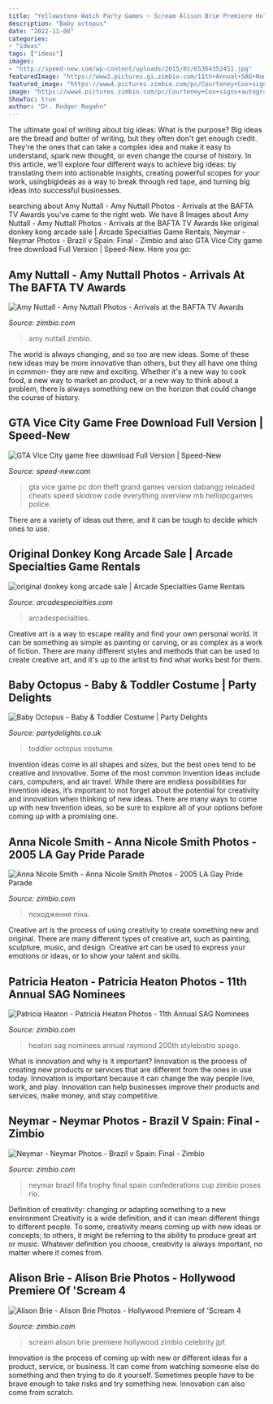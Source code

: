```yaml
---
title: "Yellowstone Watch Party Games ~ Scream Alison Brie Premiere Hollywood Zimbio Celebrity Jpf"
description: "Baby octopus"
date: "2022-11-08"
categories:
- "ideas"
tags: ["ideas"]
images:
- "http://speed-new.com/wp-content/uploads/2015/01/65364352451.jpg"
featuredImage: "https://www3.pictures.gi.zimbio.com/11th+Annual+SAG+Nominees+yg507V-KUn2x.jpg"
featured_image: "https://www4.pictures.zimbio.com/pc/Courteney+Cox+signs+autographs+glamorous+celebrity+JPf_hKnKbYfx.jpg"
image: "https://www4.pictures.zimbio.com/pc/Courteney+Cox+signs+autographs+glamorous+celebrity+JPf_hKnKbYfx.jpg"
ShowToc: true
author: "Dr. Rodger Rogahn"
---
```



The ultimate goal of writing about big ideas: What is the purpose?
Big ideas are the bread and butter of writing, but they often don't get enough credit. They're the ones that can take a complex idea and make it easy to understand, spark new thought, or even change the course of history. In this article, we'll explore four different ways to achieve big ideas: by translating them into actionable insights, creating powerful scopes for your work, usingbigideas as a way to break through red tape, and turning big ideas into successful businesses.

	

		
searching about Amy Nuttall - Amy Nuttall Photos - Arrivals at the BAFTA TV Awards you've came to the right web. We have 8 Images about Amy Nuttall - Amy Nuttall Photos - Arrivals at the BAFTA TV Awards like original donkey kong arcade sale | Arcade Specialties Game Rentals, Neymar - Neymar Photos - Brazil v Spain: Final - Zimbio and also GTA Vice City game free download Full Version | Speed-New. Here you go:
		
    
## Amy Nuttall - Amy Nuttall Photos - Arrivals At The BAFTA TV Awards

<img loading=lazy src="https://www4.pictures.zimbio.com/pc/Mark+Francis+Vandelli+Binky+Felstead+arrive+TFoKtX2wFaVx.jpg" onerror="this.onerror=null;this.src='https://tse3.mm.bing.net/th?id=OIP.rY2B7wU5baQeOwtwzMHsRgHaLH&amp;pid=15.1';" alt="Amy Nuttall - Amy Nuttall Photos - Arrivals at the BAFTA TV Awards">

_Source: zimbio.com_

>amy nuttall zimbio. 

	

The world is always changing, and so too are new ideas. Some of these new ideas may be more innovative than others, but they all have one thing in common- they are new and exciting. Whether it's a new way to cook food, a new way to market an product, or a new way to think about a problem, there is always something new on the horizon that could change the course of history.

    
## GTA Vice City Game Free Download Full Version | Speed-New

<img loading=lazy src="http://speed-new.com/wp-content/uploads/2015/01/65364352451.jpg" onerror="this.onerror=null;this.src='https://tse3.mm.bing.net/th?id=OIP.abQpQNU4b2yxi_w1lndLtwHaEo&amp;pid=15.1';" alt="GTA Vice City game free download Full Version | Speed-New">

_Source: speed-new.com_

>gta vice game pc don theft grand games version dabangg reloaded cheats speed skidrow code everything overview mb hellopcgames police. 

	

There are a variety of ideas out there, and it can be tough to decide which ones to use.

    
## Original Donkey Kong Arcade Sale | Arcade Specialties Game Rentals

<img loading=lazy src="https://arcadespecialties.com/wp-content/uploads/2020/10/original-donkey-kong-arcade-sale-768x1023.jpg" onerror="this.onerror=null;this.src='https://tse4.mm.bing.net/th?id=OIP.OVCeHwZSZVqiap6e-cvFwgHaJ3&amp;pid=15.1';" alt="original donkey kong arcade sale | Arcade Specialties Game Rentals">

_Source: arcadespecialties.com_

>arcadespecialties. 

	

Creative art is a way to escape reality and find your own personal world. It can be something as simple as painting or carving, or as complex as a work of fiction. There are many different styles and methods that can be used to create creative art, and it's up to the artist to find what works best for them.

    
## Baby Octopus - Baby &amp; Toddler Costume | Party Delights

<img loading=lazy src="https://images.partydelights.co.uk/FANC/16/270/front/v1/flxm/1.jpg" onerror="this.onerror=null;this.src='https://tse4.mm.bing.net/th?id=OIP.lT2jPMyuO4IeH2NVQ3zpDgAAAA&amp;pid=15.1';" alt="Baby Octopus - Baby &amp; Toddler Costume | Party Delights">

_Source: partydelights.co.uk_

>toddler octopus costume. 

	

Invention ideas come in all shapes and sizes, but the best ones tend to be creative and innovative. Some of the most common Invention ideas include cars, computers, and air travel. While there are endless possibilities for invention ideas, it’s important to not forget about the potential for creativity and innovation when thinking of new ideas. There are many ways to come up with new Invention ideas, so be sure to explore all of your options before coming up with a promising one.

    
## Anna Nicole Smith - Anna Nicole Smith Photos - 2005 LA Gay Pride Parade

<img loading=lazy src="https://www4.pictures.zimbio.com/bg/2005+LA+Gay+Pride+Parade+uF78lUqfDs9x.jpg" onerror="this.onerror=null;this.src='https://tse4.mm.bing.net/th?id=OIP.DTGxTrvst7WOFaYNxFPWJQHaKm&amp;pid=15.1';" alt="Anna Nicole Smith - Anna Nicole Smith Photos - 2005 LA Gay Pride Parade">

_Source: zimbio.com_

>походження піна. 

	

Creative art is the process of using creativity to create something new and original. There are many different types of creative art, such as painting, sculpture, music, and design. Creative art can be used to express your emotions or ideas, or to show your talent and skills.

    
## Patricia Heaton - Patricia Heaton Photos - 11th Annual SAG Nominees

<img loading=lazy src="https://www3.pictures.gi.zimbio.com/11th+Annual+SAG+Nominees+yg507V-KUn2x.jpg" onerror="this.onerror=null;this.src='https://tse1.mm.bing.net/th?id=OIP.BD0996Jua2_pghVzBcs9aAHaK9&amp;pid=15.1';" alt="Patricia Heaton - Patricia Heaton Photos - 11th Annual SAG Nominees">

_Source: zimbio.com_

>heaton sag nominees annual raymond 200th stylebistro spago. 

	

What is innovation and why is it important?
Innovation is the process of creating new products or services that are different from the ones in use today. Innovation is important because it can change the way people live, work, and play. Innovation can help businesses improve their products and services, make money, and stay competitive.

    
## Neymar - Neymar Photos - Brazil V Spain: Final - Zimbio

<img loading=lazy src="https://www3.pictures.zimbio.com/gi/Brazil+v+Spain+Final+3UZoRhcmHrVx.jpg" onerror="this.onerror=null;this.src='https://tse4.mm.bing.net/th?id=OIP.sZVUPJroKI8b9wATQ0c5GQHaKR&amp;pid=15.1';" alt="Neymar - Neymar Photos - Brazil v Spain: Final - Zimbio">

_Source: zimbio.com_

>neymar brazil fifa trophy final spain confederations cup zimbio poses rio. 

	

Definition of creativity: changing or adapting something to a new environment
Creativity is a wide definition, and it can mean different things to different people. To some, creativity means coming up with new ideas or concepts; to others, it might be referring to the ability to produce great art or music. Whatever definition you choose, creativity is always important, no matter where it comes from.

    
## Alison Brie - Alison Brie Photos - Hollywood Premiere Of &#039;Scream 4

<img loading=lazy src="https://www4.pictures.zimbio.com/pc/Courteney+Cox+signs+autographs+glamorous+celebrity+JPf_hKnKbYfx.jpg" onerror="this.onerror=null;this.src='https://tse2.mm.bing.net/th?id=OIP.O7pBFGaJKiWE90-W1xGJvQHaLG&amp;pid=15.1';" alt="Alison Brie - Alison Brie Photos - Hollywood Premiere of &#039;Scream 4">

_Source: zimbio.com_

>scream alison brie premiere hollywood zimbio celebrity jpf. 

	

Innovation is the process of coming up with new or different ideas for a product, service, or business. It can come from watching someone else do something and then trying to do it yourself. Sometimes people have to be brave enough to take risks and try something new. Innovation can also come from scratch.

